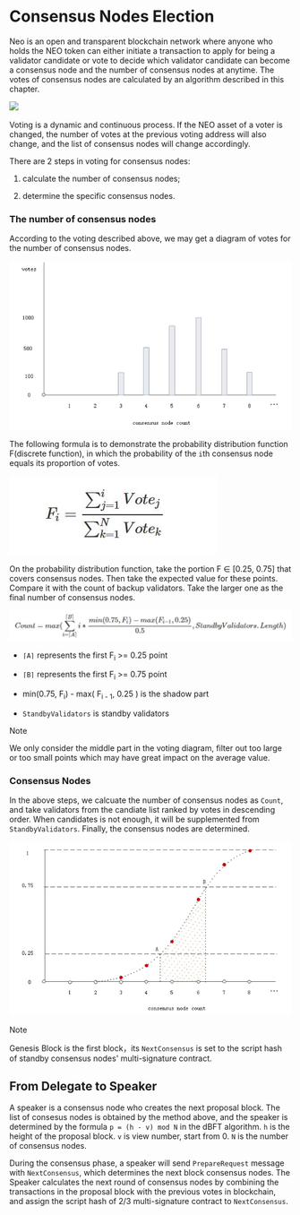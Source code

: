 # Consensus Nodes Election

Neo is an open and transparent blockchain network where anyone who holds the NEO token can either initiate a transaction to apply for being a validator candidate or vote to decide which validator candidate can become a consensus node and the number of consensus nodes at anytime. The votes of consensus nodes are calculated by an algorithm described in this chapter. 

![](..\..\..\zh-cn\tooldev\images\consensus\vote_candidate.jpg)

Voting is a dynamic and continuous process. If the NEO asset of a voter is changed, the number of votes at the previous voting address will also change, and the list of consensus nodes will change accordingly.

There are 2 steps in voting for consensus nodes: 

1. calculate the number of consensus nodes;

2. determine the specific consensus nodes.

### The number of consensus nodes

According to the voting described above, we may get a diagram of votes for the number of consensus nodes.

[![calculate_consensus_count_0](../images/consensus/calculate_consensus_count_0.jpg)](../../images/consensus/calculate_consensus_count_0.jpg)

The following formula is to demonstrate the probability distribution function F(discrete function), in which the probability of the `i`th consensus node equals its proportion of votes.

[![formula_vote](../images/consensus/formula_vote.jpg)](../../images/consensus/formula_vote.jpg)

On the probability distribution function, take the portion F ∈ [0.25, 0.75] that covers consensus nodes. Then take the expected value for these points. Compare it with the count of backup validators. Take the larger one as the final number of consensus nodes.

![formula_vote_count](../images/consensus/formula_vote_count.jpg)

- `⌈A⌉` represents the first F<sub>i</sub> >= 0.25 point

- `⌈B⌉` represents the first  F<sub>i</sub> >= 0.75 point

- min(0.75, F<sub>i</sub>) - max( F<sub>i - 1</sub>, 0.25 ) is the shadow part

- `StandbyValidators` is standby validators

> [!Note]
>
> We only consider the middle part in the voting diagram, filter out too large or too small points which may have great impact on the average value.

### Consensus Nodes

In the above steps, we calcuate the number of consensus nodes as `Count`, and take validators from the candiate list ranked by votes in descending order. When candidates is not enough, it will be supplemented from `StandbyValidators`. Finally, the consensus nodes are determined.

[![](../images/consensus/calculate_consensus_count_1.jpg)](../images/consensus/calculate_consensus_count_1.jpg)

> [!Note]
>
> Genesis Block is the first block，its `NextConsensus` is set to the script hash of standby consensus nodes' multi-signature contract.

## From Delegate to Speaker

A speaker is a consensus node who creates the next proposal block. The list of consesus nodes is obtained by the method above, and the speaker is determined by the formula `p = (h - v) mod N` in the dBFT algorithm. `h` is the height of the proposal block. `v` is view number, start from 0. `N` is the number of consensus nodes.

During the consensus phase, a speaker will send `PrepareRequest` message with `NextConsensus`, which determines the next block consensus nodes. The Speaker calculates the next round of consensus nodes by combining the transactions in the proposal block with the previous votes in blockchain, and assign the script hash of 2/3 multi-signature contract to `NextConsensus`. 
